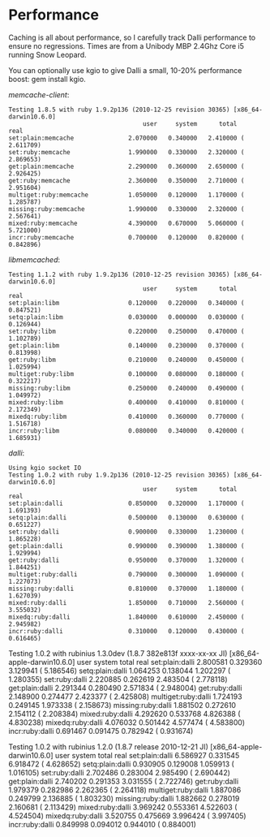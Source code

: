 Performance
====================

Caching is all about performance, so I carefully track Dalli performance to ensure no regressions.
Times are from a Unibody MBP 2.4Ghz Core i5 running Snow Leopard.

You can optionally use kgio to give Dalli a small, 10-20% performance boost: gem install kgio.

*memcache-client*:

	Testing 1.8.5 with ruby 1.9.2p136 (2010-12-25 revision 30365) [x86_64-darwin10.6.0]
	                                     user     system      total        real
	set:plain:memcache               2.070000   0.340000   2.410000 (  2.611709)
	set:ruby:memcache                1.990000   0.330000   2.320000 (  2.869653)
	get:plain:memcache               2.290000   0.360000   2.650000 (  2.926425)
	get:ruby:memcache                2.360000   0.350000   2.710000 (  2.951604)
	multiget:ruby:memcache           1.050000   0.120000   1.170000 (  1.285787)
	missing:ruby:memcache            1.990000   0.330000   2.320000 (  2.567641)
	mixed:ruby:memcache              4.390000   0.670000   5.060000 (  5.721000)
	incr:ruby:memcache               0.700000   0.120000   0.820000 (  0.842896)

*libmemcached*:

	Testing 1.1.2 with ruby 1.9.2p136 (2010-12-25 revision 30365) [x86_64-darwin10.6.0]
	                                     user     system      total        real
	set:plain:libm                   0.120000   0.220000   0.340000 (  0.847521)
	setq:plain:libm                  0.030000   0.000000   0.030000 (  0.126944)
	set:ruby:libm                    0.220000   0.250000   0.470000 (  1.102789)
	get:plain:libm                   0.140000   0.230000   0.370000 (  0.813998)
	get:ruby:libm                    0.210000   0.240000   0.450000 (  1.025994)
	multiget:ruby:libm               0.100000   0.080000   0.180000 (  0.322217)
	missing:ruby:libm                0.250000   0.240000   0.490000 (  1.049972)
	mixed:ruby:libm                  0.400000   0.410000   0.810000 (  2.172349)
	mixedq:ruby:libm                 0.410000   0.360000   0.770000 (  1.516718)
	incr:ruby:libm                   0.080000   0.340000   0.420000 (  1.685931)

*dalli*:

	Using kgio socket IO
	Testing 1.0.2 with ruby 1.9.2p136 (2010-12-25 revision 30365) [x86_64-darwin10.6.0]
	                                     user     system      total        real
	set:plain:dalli                  0.850000   0.320000   1.170000 (  1.691393)
	setq:plain:dalli                 0.500000   0.130000   0.630000 (  0.651227)
	set:ruby:dalli                   0.900000   0.330000   1.230000 (  1.865228)
	get:plain:dalli                  0.990000   0.390000   1.380000 (  1.929994)
	get:ruby:dalli                   0.950000   0.370000   1.320000 (  1.844251)
	multiget:ruby:dalli              0.790000   0.300000   1.090000 (  1.227073)
	missing:ruby:dalli               0.810000   0.370000   1.180000 (  1.627039)
	mixed:ruby:dalli                 1.850000   0.710000   2.560000 (  3.555032)
	mixedq:ruby:dalli                1.840000   0.610000   2.450000 (  2.945982)
	incr:ruby:dalli                  0.310000   0.120000   0.430000 (  0.616465)

Testing 1.0.2 with rubinius 1.3.0dev (1.8.7 382e813f xxxx-xx-xx JI) [x86_64-apple-darwin10.6.0]
	                                     user     system      total        real
	set:plain:dalli                  2.800581   0.329360   3.129941 (  5.186546)
	setq:plain:dalli                 1.064253   0.138044   1.202297 (  1.280355)
	set:ruby:dalli                   2.220885   0.262619   2.483504 (  2.778118)
	get:plain:dalli                  2.291344   0.280490   2.571834 (  2.948004)
	get:ruby:dalli                   2.148900   0.274477   2.423377 (  2.425808)
	multiget:ruby:dalli              1.724193   0.249145   1.973338 (  2.158673)
	missing:ruby:dalli               1.881502   0.272610   2.154112 (  2.208384)
	mixed:ruby:dalli                 4.292620   0.533768   4.826388 (  4.830238)
	mixedq:ruby:dalli                4.076032   0.501442   4.577474 (  4.583800)
	incr:ruby:dalli                  0.691467   0.091475   0.782942 (  0.931674)

Testing 1.0.2 with rubinius 1.2.0 (1.8.7 release 2010-12-21 JI) [x86_64-apple-darwin10.6.0]
	                                     user     system      total        real
	set:plain:dalli                  6.586927   0.331545   6.918472 (  4.628652)
	setq:plain:dalli                 0.930905   0.129008   1.059913 (  1.016105)
	set:ruby:dalli                   2.702486   0.283004   2.985490 (  2.690442)
	get:plain:dalli                  2.740202   0.291353   3.031555 (  2.722746)
	get:ruby:dalli                   1.979379   0.282986   2.262365 (  2.264118)
	multiget:ruby:dalli              1.887086   0.249799   2.136885 (  1.803230)
	missing:ruby:dalli               1.882662   0.278019   2.160681 (  2.113429)
	mixed:ruby:dalli                 3.969242   0.553361   4.522603 (  4.524504)
	mixedq:ruby:dalli                3.520755   0.475669   3.996424 (  3.997405)
	incr:ruby:dalli                  0.849998   0.094012   0.944010 (  0.884001)
